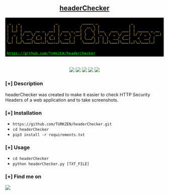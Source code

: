 <h2 align="center"><u>headerChecker</u></h2>

![banner !](images/banner.png)

<p align="center">
<br>
    <img src="https://img.shields.io/badge/Author-Batuhan Türkarslan-magenta?style=flat-square">
    <img src="https://img.shields.io/badge/Open%20Source-Yes-orange?style=flat-square">
    <img src="https://img.shields.io/badge/Maintained-Yes-cyan?style=flat-square">
    <img src="https://img.shields.io/badge/Made%20In-Turkey-green?style=flat-square">
    <img src="https://img.shields.io/badge/Written%20In-Python-blue?style=flat-square">
</p>

### [+] Description
headerChecker was created to make it easier to check HTTP Security Headers of a web application and to take screenshots.

### [+] Installation
 - `https://github.com/TURKZEN/headerChecker.git`
 - `cd headerChecker`
 - `pip3 install -r requirements.txt`

### [+] Usage
 - `cd headerChecker`
 - `python headerChecker.py [TXT_FILE]`
   
### [+] Find me on 
<a href="mailto:batuhanthd@gmail.com" target="_blank"><img src="https://img.shields.io/badge/Email-batuhanthd@gmail.com-blue?style=for-the-badge&logo=gmail"></a>

